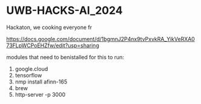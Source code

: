 # UWB-HACKS-AI_2024
Hackaton, we cooking everyone fr


https://docs.google.com/document/d/1bgmnJ2P4nx9tvPxvkRA_YikVeRXA073FLpWCPoEHZfw/edit?usp=sharing

modules that need to benistalled for this to run:
1. google.cloud
2. tensorflow
3. nmp install afinn-165
4. brew
5. http-server -p 3000
